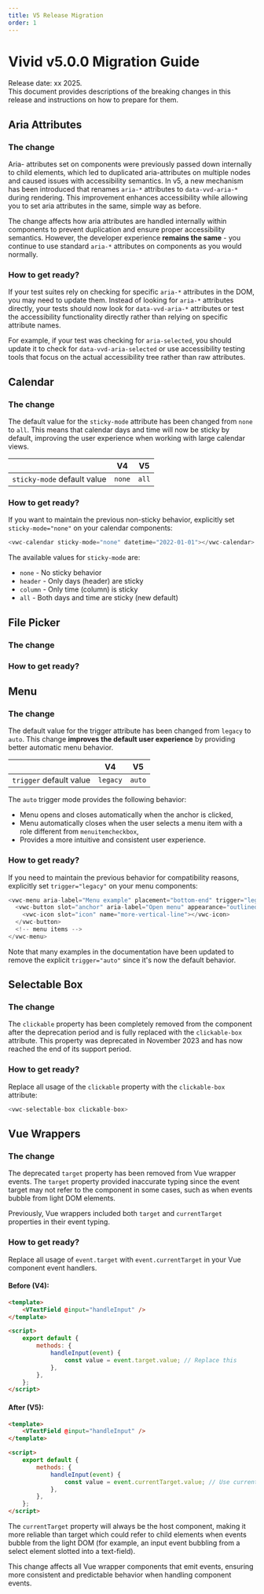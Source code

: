```yaml
---
title: V5 Release Migration
order: 1
---
```


# Vivid v5.0.0 Migration Guide

Release date: xx 2025.  
This document provides descriptions of the breaking changes in this release and instructions on how to prepare for them.

## Aria Attributes

### The change

Aria- attributes set on components were previously passed down internally to child elements, which led to duplicated aria-attributes on multiple nodes and caused issues with accessibility semantics. In v5, a new mechanism has been introduced that renames `aria-*` attributes to `data-vvd-aria-*` during rendering. This improvement enhances accessibility while allowing you to set aria attributes in the same, simple way as before.

The change affects how aria attributes are handled internally within components to prevent duplication and ensure proper accessibility semantics. However, the developer experience **remains the same** - you continue to use standard `aria-*` attributes on components as you would normally.

### How to get ready?

If your test suites rely on checking for specific `aria-*` attributes in the DOM, you may need to update them. Instead of looking for `aria-*` attributes directly, your tests should now look for `data-vvd-aria-*` attributes or test the accessibility functionality directly rather than relying on specific attribute names.

For example, if your test was checking for `aria-selected`, you should update it to check for `data-vvd-aria-selected` or use accessibility testing tools that focus on the actual accessibility tree rather than raw attributes.

## Calendar

### The change

The default value for the `sticky-mode` attribute has been changed from `none` to `all`. This means that calendar days and time will now be sticky by default, improving the user experience when working with large calendar views.

|                             | V4     | V5    |
| --------------------------- | ------ | ----- |
| `sticky-mode` default value | `none` | `all` |

### How to get ready?

If you want to maintain the previous non-sticky behavior, explicitly set `sticky-mode="none"` on your calendar components:

```js
<vwc-calendar sticky-mode="none" datetime="2022-01-01"></vwc-calendar>
```

The available values for `sticky-mode` are:

- `none` - No sticky behavior
- `header` - Only days (header) are sticky
- `column` - Only time (column) is sticky
- `all` - Both days and time are sticky (new default)

## File Picker

### The change

### How to get ready?

## Menu

### The change

The default value for the trigger attribute has been changed from `legacy` to `auto`. This change **improves the default user experience** by providing better automatic menu behavior.

|                         | V4       | V5     |
| ----------------------- | -------- | ------ |
| `trigger` default value | `legacy` | `auto` |

The `auto` trigger mode provides the following behavior:

- Menu opens and closes automatically when the anchor is clicked,
- Menu automatically closes when the user selects a menu item with a role different from `menuitemcheckbox`,
- Provides a more intuitive and consistent user experience.

### How to get ready?

If you need to maintain the previous behavior for compatibility reasons, explicitly set `trigger="legacy"` on your menu components:

```js
<vwc-menu aria-label="Menu example" placement="bottom-end" trigger="legacy">
  <vwc-button slot="anchor" aria-label="Open menu" appearance="outlined">
    <vwc-icon slot="icon" name="more-vertical-line"></vwc-icon>
  </vwc-button>
  <!-- menu items -->
</vwc-menu>
```

Note that many examples in the documentation have been updated to remove the explicit `trigger="auto"` since it's now the default behavior.

## Selectable Box

### The change

The `clickable` property has been completely removed from the component after the deprecation period and is fully replaced with the `clickable-box` attribute. This property was deprecated in November 2023 and has now reached the end of its support period.

### How to get ready?

Replace all usage of the `clickable` property with the `clickable-box` attribute:

```js
<vwc-selectable-box clickable-box>
```

## Vue Wrappers

### The change

The deprecated `target` property has been removed from Vue wrapper events. The `target` property provided inaccurate typing since the event target may not refer to the component in some cases, such as when events bubble from light DOM elements.

Previously, Vue wrappers included both `target` and `currentTarget` properties in their event typing.

### How to get ready?

Replace all usage of `event.target` with `event.currentTarget` in your Vue component event handlers.

#### Before (V4):

```html
<template>
	<VTextField @input="handleInput" />
</template>

<script>
	export default {
		methods: {
			handleInput(event) {
				const value = event.target.value; // Replace this
			},
		},
	};
</script>
```

#### After (V5):

```html
<template>
	<VTextField @input="handleInput" />
</template>

<script>
	export default {
		methods: {
			handleInput(event) {
				const value = event.currentTarget.value; // Use currentTarget instead
			},
		},
	};
</script>
```

The `currentTarget` property will always be the host component, making it more reliable than target which could refer to child elements when events bubble from the light DOM (for example, an input event bubbling from a select element slotted into a text-field).

This change affects all Vue wrapper components that emit events, ensuring more consistent and predictable behavior when handling component events.
